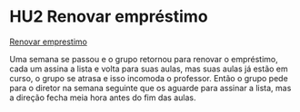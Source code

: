 # HU2 Renovar empréstimo

[Renovar emprestimo](https://encrypted-tbn0.gstatic.com/images?q=tbn:ANd9GcQMdjSMlgH8I_DWTrNwjrwh4dMTqTrlna11VO8N6ZvJ7g&s)

Uma semana se passou e o grupo retornou para renovar o empréstimo, cada um assina a lista e volta para suas aulas, mas suas aulas já estão em curso, o grupo se atrasa e isso incomoda o professor. Então o grupo pede para o diretor na semana seguinte que os aguarde para assinar a lista, mas a direção fecha meia hora antes do fim das aulas.